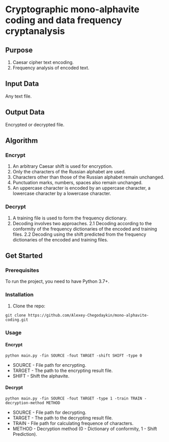 # Cryptographic mono-alphavite coding and data frequency cryptanalysis

## Purpose

1. Caesar cipher text encoding.
2. Frequency analysis of encoded text.

## Input Data

Any text file.

## Output Data

Encrypted or decrypted file.

## Algorithm

### Encrypt

1. An arbitrary Caesar shift is used for encryption. 
2. Only the characters of the Russian alphabet are used. 
3. Characters other than those of the Russian alphabet remain unchanged.
4. Punctuation marks, numbers, spaces also remain unchanged. 
5. An uppercase character is encoded by an uppercase character, a lowercase character by a lowercase character.

### Decrypt

1. A training file is used to form the frequency dictionary. 
2. Decoding involves two approaches. 
2.1 Decoding according to the conformity of the frequency dictionaries of the encoded and training files.
2.2 Decoding using the shift predicted from the frequency dictionaries of the encoded and training files.

## Get Started

### Prerequisites

To run the project, you need to have Python 3.7+.

### Installation

1. Clone the repo:

```git clone https://github.com/Alexey-Chegodaykin/mono-alphavite-coding.git```

### Usage

#### Encrypt

```python main.py -fin SOURCE -fout TARGET -shift SHIFT -type 0```

* SOURCE - File path for encrypting.
* TARGET - The path to the encrypting result file.
* SHIFT - Shift the alphavite.

#### Decrypt

```python main.py -fin SOURCE -fout TARGET -type 1 -train TRAIN -decryption-method METHOD```

* SOURCE - File path for decrypting.
* TARGET - The path to the decrypting result file.
* TRAIN - File path for calculating frequence of characters.
* METHOD - Decryption method (0 - Dictionary of conformity, 1 - Shift Prediction).
